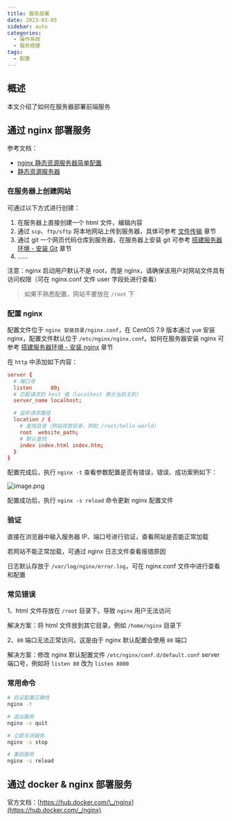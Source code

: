 ```yaml
---
title: 服务部署
date: 2023-03-05
sidebar: auto
categories:
  - 操作系统
  - 服务搭建
tags:
  - 配置
---
```


## 概述

本文介绍了如何在服务器部署前端服务

## 通过 nginx 部署服务

参考文档：

- [nginx 静态资源服务器简单配置](https://blog.csdn.net/name_is_wl/article/details/52958472)
- [静态资源服务器](https://tsejx.github.io/devops-guidebook/server/nginx/static-resource-server/)

### 在服务器上创建网站

可通过以下方式进行创建：

1. 在服务器上直接创建一个 html 文件，编辑内容
2. 通过 `scp`、`ftp/sftp` 将本地网站上传到服务器，具体可参考 [文件传输](/operation-system/transmit.html) 章节
3. 通过 git 一个网页代码仓库到服务器，在服务器上安装 git 可参考 [搭建服务器环境 - 安装 Git](/operation-system/initialize.html#安装-git) 章节
4. ……

注意：nginx 启动用户默认不是 root，而是 nginx，请确保该用户对网站文件具有访问权限（可在 nginx.conf 文件 user 字段处进行查看）

> 如果不熟悉配置，网站不要放在 `/root` 下

### 配置 nginx

配置文件位于 `nginx 安装目录/nginx.conf`，在 CentOS 7.9 版本通过 `yum` 安装 nginx，配置文件默认位于 `/etc/nginx/nginx.conf`。如何在服务器安装 nginx 可参考 [搭建服务器环境 - 安装 nginx](/operation-system/initialize.html#安装-nginx) 章节

在 `http` 中添加如下内容：

```conf
server {
  # 端口号
  listen      80;
  # 匹配请求的 host 值（localhost 表示当前主机）
  server_name localhost;

  # 监听请求路径
  location / {
    # 查找目录（网站存放目录，例如 /root/hello-world）
    root  website_path;
    # 默认查找
    index index.html index.htm;
  }
}
```

配置完成后，执行 `nginx -t` 查看参数配置是否有错误，错误、成功案例如下：

![image.png](https://s2.loli.net/2023/03/05/e2kW3r8Jlj6gwp4.png)

配置成功后，执行 `nginx -s reload` 命令更新 nginx 配置文件

### 验证

直接在浏览器中输入服务器 IP、端口号进行验证，查看网站是否能正常加载

若网站不能正常加载，可通过 nginx 日志文件查看报错原因

日志默认存放于 `/var/log/nginx/error.log`，可在 nginx.conf 文件中进行查看和配置

### 常见错误

1、html 文件存放在 `/root` 目录下，导致 `nginx` 用户无法访问

解决方案：将 html 文件放到其它目录，例如 `/home/nginx` 目录下

2、`80` 端口无法正常访问，这是由于 nginx 默认配置会使用 `80` 端口

解决方案：修改 nginx 默认配置文件 `/etc/nginx/conf.d/default.conf` server 端口号，例如将 `listen 80` 改为 `listen 8000`

### 常用命令

```sh
# 验证配置正确性
nginx -t

# 退出服务
nginx -s quit

# 立即关闭服务
nginx -s stop

# 重启服务
nginx -s reload
```

## 通过 docker & nginx 部署服务

官方文档：[https://hub.docker.com/\_/nginx](https://hub.docker.com/_/nginx)
